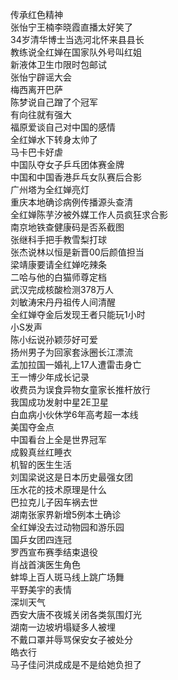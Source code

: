 传承红色精神  
张怡宁王楠李晓霞直播太好笑了  
34岁清华博士当选河北怀来县县长  
教练说全红婵在国家队外号叫红姐  
新液体卫生巾限时包邮试  
张怡宁辟谣大会  
梅西离开巴萨  
陈梦说自己蹭了个冠军  
有向往就有强大  
福原爱谈自己对中国的感情  
全红婵水下转身太帅了  
马卡巴卡好虐  
中国队夺女子乒乓团体赛金牌  
中国和中国香港乒乓女队赛后合影  
广州塔为全红婵亮灯  
重庆本地确诊病例传播源头查清  
全红婵陈芋汐被外媒工作人员疯狂求合影  
南京地铁查健康码是否系截图  
张继科手把手教雪梨打球  
张杰说林以恒是新晋00后颜值担当  
梁靖康要请全红婵吃辣条  
二哈与他的白猫师尊定档  
武汉完成核酸检测378万人  
刘敏涛宋丹丹祖传人间清醒  
全红婵夺金后发现王者只能玩1小时  
小S发声  
陈小纭说孙颖莎好可爱  
扬州男子为回家套泳圈长江漂流  
孟加拉国一婚礼上17人遭雷击身亡  
王一博少年成长记录  
收费员为误食异物女童家长推杆放行  
我国成功发射中星2E卫星  
白血病小伙休学6年高考超一本线  
美国夺金点  
中国看台上全是世界冠军  
成毅真丝红睡衣  
机智的医生生活  
刘国梁说这是日本历史最强女团  
压水花的技术原理是什么  
巴拉克儿子因车祸去世  
湖南张家界新增5例本土确诊  
全红婵没去过动物园和游乐园  
国乒女团四连冠  
罗西宣布赛季结束退役  
肖战首演医生角色  
蚌埠上百人斑马线上跳广场舞  
平野美宇的表情  
深圳天气  
西安大唐不夜城关闭各类氛围灯光  
湖南一边坡坍塌疑多人被埋  
不戴口罩并辱骂保安女子被处分  
皓衣行  
马子佳问洪成成是不是给她负担了  
